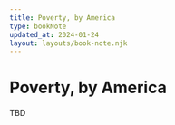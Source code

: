 ```yaml
---
title: Poverty, by America
type: bookNote
updated_at: 2024-01-24
layout: layouts/book-note.njk
---
```

# Poverty, by America
TBD

